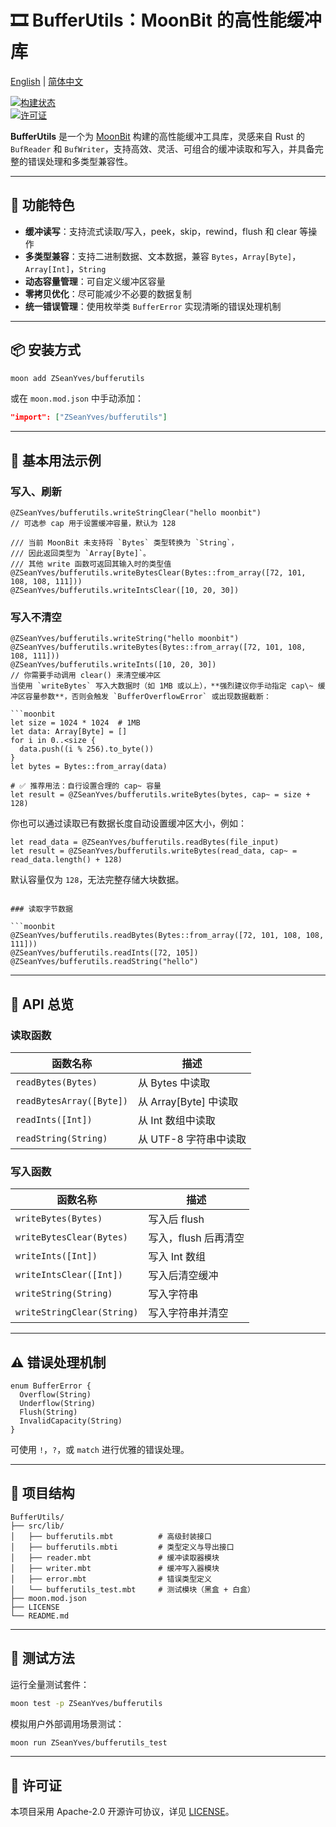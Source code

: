 # 🎞 BufferUtils：MoonBit 的高性能缓冲库

[English](https://github.com/ZSeanYves/BufferUtils/blob/main/README.md) | [简体中文](https://github.com/ZSeanYves/BufferUtils/blob/main/README_zh_CN.md)

[![构建状态](https://img.shields.io/github/actions/workflow/status/ZSeanYves/BufferUtils/bufferutils-ci.yml)](https://github.com/ZSeanYves/BufferUtils/actions)  
[![许可证](https://img.shields.io/github/license/ZSeanYves/BufferUtils)](LICENSE)

**BufferUtils** 是一个为 [MoonBit](https://moonbitlang.com/) 构建的高性能缓冲工具库，灵感来自 Rust 的 `BufReader` 和 `BufWriter`，支持高效、灵活、可组合的缓冲读取和写入，并具备完整的错误处理和多类型兼容性。

---

## 🚀 功能特色

- **缓冲读写**：支持流式读取/写入，peek，skip，rewind，flush 和 clear 等操作
- **多类型兼容**：支持二进制数据、文本数据，兼容 `Bytes`，`Array[Byte]`，`Array[Int]`，`String`
- **动态容量管理**：可自定义缓冲区容量
- **零拷贝优化**：尽可能减少不必要的数据复制
- **统一错误管理**：使用枚举类 `BufferError` 实现清晰的错误处理机制

---

## 📦 安装方式

```bash
moon add ZSeanYves/bufferutils
```

或在 `moon.mod.json` 中手动添加：

```json
"import": ["ZSeanYves/bufferutils"]
```

---

## 🔧 基本用法示例

### 写入、刷新

```moonbit
@ZSeanYves/bufferutils.writeStringClear("hello moonbit")
// 可选参 cap 用于设置缓冲容量，默认为 128

/// 当前 MoonBit 未支持将 `Bytes` 类型转换为 `String`，
/// 因此返回类型为 `Array[Byte]`。
/// 其他 write 函数可返回其输入时的类型值
@ZSeanYves/bufferutils.writeBytesClear(Bytes::from_array([72, 101, 108, 108, 111]))
@ZSeanYves/bufferutils.writeIntsClear([10, 20, 30])
```

### 写入不清空

```moonbit
@ZSeanYves/bufferutils.writeString("hello moonbit")
@ZSeanYves/bufferutils.writeBytes(Bytes::from_array([72, 101, 108, 108, 111]))
@ZSeanYves/bufferutils.writeInts([10, 20, 30])
// 你需要手动调用 clear() 来清空缓冲区
当使用 `writeBytes` 写入大数据时（如 1MB 或以上），**强烈建议你手动指定 cap\~ 缓冲区容量参数**，否则会触发 `BufferOverflowError` 或出现数据截断：

```moonbit
let size = 1024 * 1024  # 1MB
let data: Array[Byte] = []
for i in 0..<size {
  data.push((i % 256).to_byte())
}
let bytes = Bytes::from_array(data)

# ✅ 推荐用法：自行设置合理的 cap~ 容量
let result = @ZSeanYves/bufferutils.writeBytes(bytes, cap~ = size + 128)
```

你也可以通过读取已有数据长度自动设置缓冲区大小，例如：

```moonbit
let read_data = @ZSeanYves/bufferutils.readBytes(file_input)
let result = @ZSeanYves/bufferutils.writeBytes(read_data, cap~ = read_data.length() + 128)
```

默认容量仅为 `128`，无法完整存储大块数据。
```

### 读取字节数据

```moonbit
@ZSeanYves/bufferutils.readBytes(Bytes::from_array([72, 101, 108, 108, 111]))
@ZSeanYves/bufferutils.readInts([72, 105])
@ZSeanYves/bufferutils.readString("hello")
```

---

## 📘 API 总览

### 读取函数

| 函数名称                  | 描述                         |
|--------------------------|------------------------------|
| `readBytes(Bytes)`       | 从 Bytes 中读取              |
| `readBytesArray([Byte])` | 从 Array[Byte] 中读取        |
| `readInts([Int])`        | 从 Int 数组中读取        |
| `readString(String)`     | 从 UTF-8 字符串中读取    |

### 写入函数

| 函数名称                     | 描述                           |
|-----------------------------|--------------------------------|
| `writeBytes(Bytes)`         | 写入后 flush                    |
| `writeBytesClear(Bytes)`    | 写入，flush 后再清空     |
| `writeInts([Int])`          | 写入 Int 数组               |
| `writeIntsClear([Int])`     | 写入后清空缓冲          |
| `writeString(String)`       | 写入字符串                |
| `writeStringClear(String)`  | 写入字符串并清空     |

---

## ⚠️ 错误处理机制

```moonbit
enum BufferError {
  Overflow(String)
  Underflow(String)
  Flush(String)
  InvalidCapacity(String)
}
```

可使用 `!`，`?`，或 `match` 进行优雅的错误处理。

---

## 📂 项目结构

```
BufferUtils/
├── src/lib/
│   ├── bufferutils.mbt          # 高级封装接口
│   ├── bufferutils.mbti         # 类型定义与导出接口
│   ├── reader.mbt               # 缓冲读取器模块
│   ├── writer.mbt               # 缓冲写入器模块
│   ├── error.mbt                # 错误类型定义
│   └── bufferutils_test.mbt     # 测试模块（黑盒 + 白盒）
├── moon.mod.json 
├── LICENSE
└── README.md
```

---

## 🧪 测试方法

运行全量测试套件：

```bash
moon test -p ZSeanYves/bufferutils
```

模拟用户外部调用场景测试：

```bash
moon run ZSeanYves/bufferutils_test
```

---

## 📜 许可证

本项目采用 Apache-2.0 开源许可协议，详见 [LICENSE](./LICENSE)。